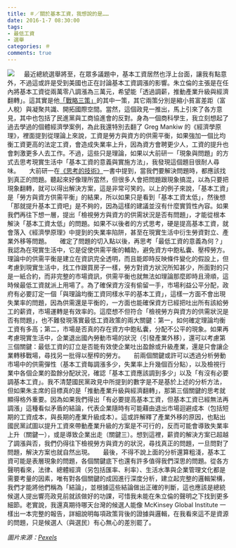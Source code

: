```yaml
---
title: ＃／關於基本工資，我想說的是……
date: 2016-1-7 08:30:00
tags: 
- 最低工資
- 選舉
categories: ＃
comments: true
---
```

![](cover.jpg)
　
最近總統選舉將至，在眾多議題中，基本工資居然也浮上台面，讓我有點意外，不過這或許是受到美國也正在討論基本工資調漲的影響。朱立倫的主張是在任內將基本工資從兩萬零八調漲為三萬元，希望能「透過調薪，推動產業升級與經濟翻轉」。這其實是他[「戰略三策」](http://www.appledaily.com.tw/realtimenews/article/new/20151227/762018/)的其中一策，其它兩策分別是縮小貧富差距（富人稅）與凝聚共識、開拓國際空間。當然，這個政見一推出，馬上引來了各方意見，其中也包括了民進黨與工商協進會的反對。<!--more-->身為一個商科學生，我立刻想起了過去學過的個體經濟學案例，為此我還特別去翻了 Greg Mankiw 的《經濟學原理》，裡面提到從理論上來說，工資是勞方與資方的供需平衡，如果強加一個比均衡工資更高的法定工資，會造成失業率上升，因為資方會聘更少人，工資的提升也會刺激更多人去工作。不過，這些只是理論，如果以大前研一「現象與問題」的方式去思考現實生活中「基本工資的意義與實施方法」，我發現這個題目很耐人尋味。
　
大前研一在[《思考的技術》](http://www.books.com.tw/products/0010454786)一書中提到，當我們要解決問題時，都應該找到真正的問題。聽起來好像理所當然，但很多人會把問題跟現象搞混，以為只要把現象翻轉，就可以得出解決方案，這是非常可笑的。以上的例子來說，「基本工資」是「勞方與資方供需平衡」的結果，所以如果只是看到「基本工資太低」，然後想「那就提升基本工資吧」是不夠的，因為這樣的建議並沒有什麼實質性內容。如果我們再往下想一層，提出「檢視勞方與資方的供需狀況是否有問題」，才能從根本解決「基本工資太低」的問題。如果不以後者的方式思考，硬是提高基本工資，就會落入《經濟學原理》中提到的失業率陷阱，甚至在現實生活中衍生勞資對立、產業外移等問題。
　
確定了問題的切入點以後，再思考「最低工資的意義為何？」我認為在現實生活中，它是促使供需平衡的輔助，避免資方中飽私囊、壓榨勞方。理論中的供需平衡是建立在資訊完全透明，而且能即時反映條件變化的假設上，但考慮到現實生活中，找工作跟買房子一樣，勞方對資方狀況所知甚少，所面對的只是一紙合約，而非完整的市場資訊，供需平衡也就無法如理論那麼即時且滑順，這時候最低工資就派上用場了。為了確保資方沒有偷留一手，市場利益公平分配，政府有必要訂定一個「與理論均衡工資同樣水平的基本工資」，這樣一方面不會出現失業率的問題，因為供需還是平衡的，一方面也能確保資方已經把吐出所有該給勞工的薪資，市場運轉是有效率的。這麼想不但符合「檢視勞方與資方的供需狀況是否有問題」，也不難發現落實最低工資政策的兩大關鍵：第一，如何確定理論均衡工資有多高；第二，市場是否真的存在資方中飽私囊，分配不公平的現象。如果再考慮現實生活中，企業退出國內勞動市場的狀況（引發產業外移），還可以考慮第三個關鍵：最低工資的訂立是否能有效使企業吐出盈餘或升級產業，還是只會讓企業轉移戰場，尋找另一批得以壓榨的勞方。
　
前兩個關鍵或許可以透過分析勞動市場中的供需彈性（基本工資每調漲多少，失業率上升幾個百分點），以及檢視行業中各個企業的盈餘分配狀況，確認「基本工資應該調到多少」以及「有沒有必要調基本工資」。我不清楚國民黨政見中所提到的數字是不是基於上述的分析方法，但如果朱主席的目標真的是「推動產業升級與經濟翻轉」，那第三個關鍵的思考就顯得格外重要。因為如果我們得出「有必要提高基本工資，但基本工資已經無法再調漲」這種看似矛盾的結論，代表企業隨時有可能藉由退出市場迴避成本（包括短期的工資成本，與長期的產業升級成本）。這或許解釋了產業外移的原因，也點出國民黨試圖以提升工資來帶動產業升級的方案是不可行的，反而可能會導致失業率上升（關鍵一），或是導致企業出走（關鍵三）。想到這裡，薪資的解決方案已超越了調漲與否，我們仍得往下檢視勞方與資方的狀況，尋找真正的問題，一旦問對了問題，解決方案也就自然出現。
　
最後，不得不說上面的分析還算粗淺，基本工資可能是表層現象的問題，各個關鍵底下也還有許多值得我們深思的問題。從各方聲明看來，法律、總體經濟（另包括匯率、利率）、生活水準與企業管理文化都是需要考量的因素，唯有對各個關鍵的成因進行深度分析，建立起完整的邏輯架構，我們才能將他們稱為「結論」，並根據這些結論做出正確的判斷，這也應該是總統候選人提出響亮政見前就該做好的功課，可惜我未能在朱立倫的聲明之下找到更多細節。老實說，我還真期待哪天台灣的候選人能像 McKinsey Global Institute 一樣出一本完整的報告，詳細說明每項政策背後的證據與邏輯，在我看來這不是資源的問題，只是候選人（與選民）有心無心的差別罷了。

*圖片來源：[Pexels](https://www.pexels.com/)*